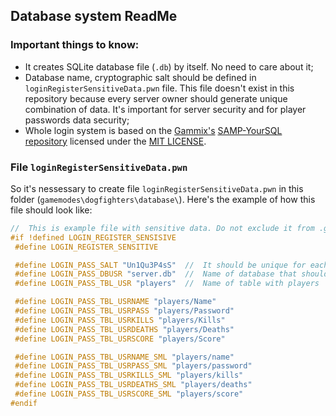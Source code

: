 ## Database system ReadMe
### Important things to know:
- It creates SQLite database file (`.db`) by itself. No need to care about it;
- Database name, cryptographic salt should be defined in `loginRegisterSensitiveData.pwn` file. This file doesn't exist in this repository because every server owner should generate unique combination of data. It's important for server security and for player passwords data security;
- Whole login system is based on the [Gammix's](https://github.com/Agneese-Saini) [SAMP-YourSQL repository](https://github.com/Gammix/SAMP-YourSQL) licensed under the [MIT LICENSE](https://github.com/Gammix/SAMP-YourSQL?tab=MIT-1-ov-file#readme).
 
 ### File `loginRegisterSensitiveData.pwn`
 So it's nessessary to create file `loginRegisterSensitiveData.pwn` in this folder (`gamemodes\dogfighters\database\`). Here's the example of how this file should look like:

 ```cpp
//  This is example file with sensitive data. Do not exclude it from .gitignore
#if !defined LOGIN_REGISTER_SENSISIVE
  #define LOGIN_REGISTER_SENSITIVE

  #define LOGIN_PASS_SALT "Un1Qu3P4sS"  //  It should be unique for each server. Or your player passwords will be in danger
  #define LOGIN_PASS_DBUSR "server.db"  //  Name of database that should be used (it will be placed in "scriptfiles\" folder)
  #define LOGIN_PASS_TBL_USR "players"  //  Name of table with players

  #define LOGIN_PASS_TBL_USRNAME "players/Name"
  #define LOGIN_PASS_TBL_USRPASS "players/Password"
  #define LOGIN_PASS_TBL_USRKILLS "players/Kills"
  #define LOGIN_PASS_TBL_USRDEATHS "players/Deaths"
  #define LOGIN_PASS_TBL_USRSCORE "players/Score"

  #define LOGIN_PASS_TBL_USRNAME_SML "players/name"
  #define LOGIN_PASS_TBL_USRPASS_SML "players/password"
  #define LOGIN_PASS_TBL_USRKILLS_SML "players/kills"
  #define LOGIN_PASS_TBL_USRDEATHS_SML "players/deaths"
  #define LOGIN_PASS_TBL_USRSCORE_SML "players/score"
#endif
 ```